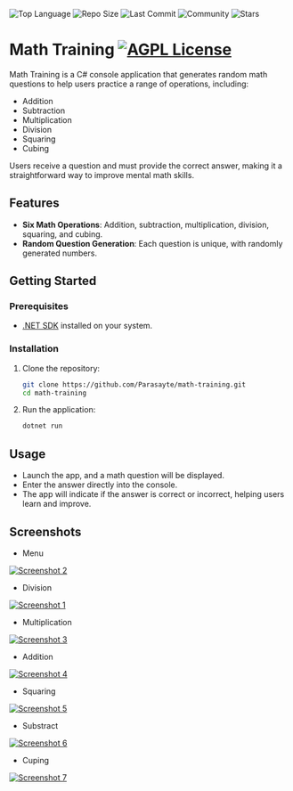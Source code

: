 ![Top Language](https://img.shields.io/github/languages/top/Parasayte/math-training?color=teal)
![Repo Size](https://img.shields.io/github/repo-size/Parasayte/math-training?color=crimson)
![Last Commit](https://img.shields.io/github/last-commit/Parasayte/math-training?color=gold)
![Community](https://img.shields.io/badge/Community-Active-green)
![Stars](https://img.shields.io/github/stars/Parasayte/math-training?color=darkblue&style=social)

# Math Training [![AGPL License](https://img.shields.io/badge/CSharp-Project-purple)](https://learn.microsoft.com/tr-tr/dotnet/csharp/)



Math Training is a C# console application that generates random math questions to help users practice a range of operations, including:

- Addition
- Subtraction
- Multiplication
- Division
- Squaring
- Cubing

Users receive a question and must provide the correct answer, making it a straightforward way to improve mental math skills.

## Features

- **Six Math Operations**: Addition, subtraction, multiplication, division, squaring, and cubing.
- **Random Question Generation**: Each question is unique, with randomly generated numbers.

## Getting Started

### Prerequisites

- [.NET SDK](https://dotnet.microsoft.com/download) installed on your system.

### Installation

1. Clone the repository:

    ```bash
    git clone https://github.com/Parasayte/math-training.git
    cd math-training
    ```

2. Run the application:

    ```bash
    dotnet run
    ```

## Usage

- Launch the app, and a math question will be displayed.
- Enter the answer directly into the console.
- The app will indicate if the answer is correct or incorrect, helping users learn and improve.
## Screenshots
- Menu

[![Screenshot 2](https://thumbs2.imgbox.com/07/f2/QPlpPDaX_t.jpg)](https://imgbox.com/QPlpPDaX)

- Division

[![Screenshot 1](https://thumbs2.imgbox.com/b9/da/nDnIoE9a_t.jpg)](https://imgbox.com/nDnIoE9a)

- Multiplication
  
[![Screenshot 3](https://thumbs2.imgbox.com/aa/a2/qaXpFQcG_t.jpg)](https://imgbox.com/qaXpFQcG)

- Addition

[![Screenshot 4](https://thumbs2.imgbox.com/e5/a4/4ppE2l3C_t.jpg)](https://imgbox.com/4ppE2l3C)

- Squaring

[![Screenshot 5](https://thumbs2.imgbox.com/3a/aa/0CSDSZBH_t.jpg)](https://imgbox.com/0CSDSZBH)

- Substract

[![Screenshot 6](https://thumbs2.imgbox.com/7e/e5/3opmWvFs_t.jpg)](https://imgbox.com/3opmWvFs)

- Cuping

[![Screenshot 7](https://thumbs2.imgbox.com/80/15/foDb6DYR_t.jpg)](https://imgbox.com/foDb6DYR)



